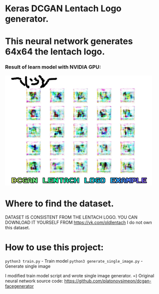 # Keras DCGAN Lentach Logo generator.
# This neural network generates 64x64 the lentach logo.
### Result of learn model with NVIDIA GPU:
![Alt Text](https://github.com/OPHoperHPO/dcgan-lentach-logo-generator/blob/master/result.gif?raw=true)

# Where to find the dataset.
DATASET IS CONSISTENT FROM THE LENTACH LOGO. YOU CAN DOWNLOAD IT YOURSELF FROM https://vk.com/oldlentach
I do not own this dataset.

# How to use this project:
```python3 train.py``` - Train model
```python3 generate_single_image.py``` - Generate single image

I modified train model script and wrote single image generator. =)
Original neural network source code: https://github.com/platonovsimeon/dcgan-facegenerator
